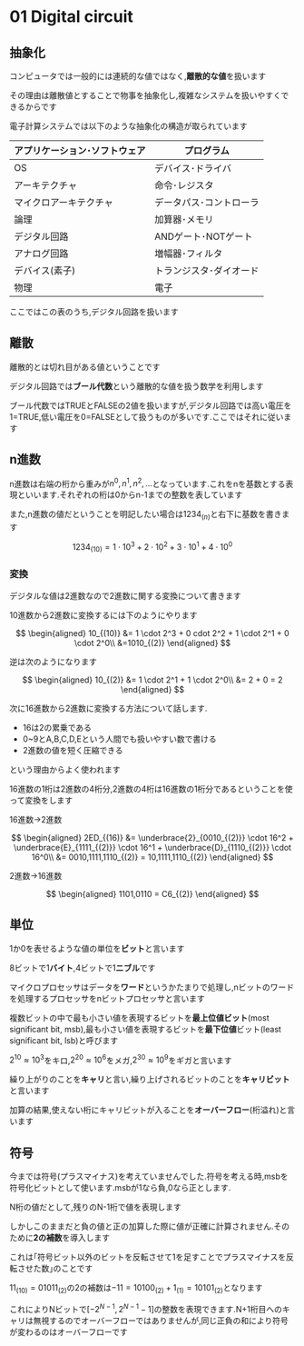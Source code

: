 # 01 Digital circuit

## 抽象化

コンピュータでは一般的には連続的な値ではなく,**離散的な値**を扱います

その理由は離散値とすることで物事を抽象化し,複雑なシステムを扱いやすくできるからです

電子計算システムでは以下のような抽象化の構造が取られています

|アプリケーション･ソフトウェア|プログラム|
|-|-|
|OS|デバイス･ドライバ|
|アーキテクチャ|命令･レジスタ|
|マイクロアーキテクチャ|データパス･コントローラ|
|論理|加算器･メモリ|
|デジタル回路|ANDゲート･NOTゲート|
|アナログ回路|増幅器･フィルタ|
|デバイス(素子)|トランジスタ･ダイオード|
|物理|電子|

ここではこの表のうち,デジタル回路を扱います

## 離散

離散的とは切れ目がある値ということです

デジタル回路では**ブール代数**という離散的な値を扱う数学を利用します

ブール代数ではTRUEとFALSEの2値を扱いますが,デジタル回路では高い電圧を1=TRUE,低い電圧を0=FALSEとして扱うものが多いです.ここではそれに従います

## n進数

n進数は右端の桁から重みが$n^0, n^1, n^2,\ldots$となっています.これをnを基数とする表現といいます.それぞれの桁は0からn-1までの整数を表しています

また,n進数の値だということを明記したい場合は$1234_{(n)}$と右下に基数を書きます

$$
1234_{(10)} = 1 \cdot 10^3 + 2 \cdot 10^2 + 3 \cdot 10^1 + 4 \cdot 10^0
$$

### 変換

デジタルな値は2進数なので2進数に関する変換について書きます

10進数から2進数に変換するには下のようにやります

$$
\begin{aligned}
10_{(10)} &= 1 \cdot 2^3 + 0 cdot 2^2 + 1 \cdot 2^1 + 0 \cdot 2^0\\
&=1010_{(2)}
\end{aligned}
$$

逆は次のようになります

$$
\begin{aligned}
    10_{(2)} &= 1 \cdot 2^1 + 1 \cdot 2^0\\
    &= 2 + 0 = 2
\end{aligned}
$$

次に16進数から2進数に変換する方法について話します.

- 16は2の累乗である
- 0~9とA,B,C,D,Eという人間でも扱いやすい数で書ける
- 2進数の値を短く圧縮できる

という理由からよく使われます

16進数の1桁は2進数の4桁分,2進数の4桁は16進数の1桁分であるということを使って変換をします

16進数→2進数

$$
\begin{aligned}
2ED_{(16)} &= \underbrace{2}_{0010_{(2)}} \cdot 16^2 + \underbrace{E}_{1111_{(2)}} \cdot 16^1 + \underbrace{D}_{1110_{(2)}} \cdot 16^0\\
&= 0010,1111,1110_{(2)} = 10,1111,1110_{(2)}
\end{aligned}
$$

2進数→16進数

$$
\begin{aligned}
    1101,0110 = C6_{(2)}
\end{aligned}
$$

## 単位

1か0を表せるような値の単位を**ビット**と言います

8ビットで1**バイト**,4ビットで1**ニブル**です

マイクロプロセッサはデータを**ワード**というかたまりで処理し,nビットのワードを処理するプロセッサをnビットプロセッサと言います

複数ビットの中で最も小さい値を表現するビットを**最上位値ビット**(most significant bit, msb),最も小さい値を表現するビットを**最下位値**ビット(least significant bit, lsb)と呼びます

$2^10 \approx 10^3$をキロ,$2^20 \approx 10^6$をメガ,$2^30 \approx 10^9$をギガと言います

繰り上がりのことを**キャリ**と言い,繰り上げされるビットのことを**キャリビット**と言います

加算の結果,使えない桁にキャリビットが入ることを**オーバーフロー**(桁溢れ)と言います

## 符号

今までは符号(プラスマイナス)を考えていませんでした.符号を考える時,msbを符号化ビットとして使います.msbが1なら負,0なら正とします.

N桁の値だとして,残りのN-1桁で値を表現します

しかしこのままだと負の値と正の加算した際に値が正確に計算されません.そのために**2の補数**を導入します

これは｢符号ビット以外のビットを反転させて1を足すことでプラスマイナスを反転させた数｣のことです

$11_{(10)} = 01011_{(2)}$の2の補数は$-11=10100_{(2)} + 1_{(1)} = 10101_{(2)}$となります

これによりNビットで$[-2^{N-1}, 2^{N-1}-1]$の整数を表現できます.N+1桁目へのキャリは無視するのでオーバーフローではありませんが,同じ正負の和により符号が変わるのはオーバーフローです

